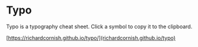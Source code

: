 # Typo

Typo is a typography cheat sheet. Click a symbol to copy it to the clipboard.

[https://richardcornish.github.io/typo/](richardcornish.github.io/typo)